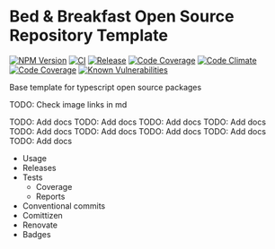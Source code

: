 # Bed & Breakfast Open Source Repository Template

[![NPM Version](https://img.shields.io/npm/v/@bed-and-breakfast/templates-open-source)](https://www.npmjs.com/package/@bed-and-breakfast/templates-open-source)
[![CI](https://github.com/bed-and-breakfast/templates-open-source/actions/workflows/ci.yml/badge.svg)](https://github.com/bed-and-breakfast/templates-open-source/actions/workflows/ci.yml)
[![Release](https://github.com/bed-and-breakfast/templates-open-source/actions/workflows/release.yml/badge.svg)](https://github.com/bed-and-breakfast/templates-open-source/actions/workflows/release.yml)
[![Code Coverage](https://codecov.io/gh/bed-and-breakfast/templates-open-source/branch/main/graph/badge.svg)](https://codecov.io/gh/bed-and-breakfast/templates-open-source)
[![Code Climate](https://codeclimate.com/github/bed-and-breakfast/templates-open-source/badges/gpa.svg)](https://codeclimate.com/github/bed-and-breakfast/templates-open-source)
[![Code Coverage](https://codeclimate.com/github/bed-and-breakfast/templates-open-source/badges/coverage.svg)](https://codeclimate.com/github/bed-and-breakfast/templates-open-source)
[![Known Vulnerabilities](https://snyk.io/test/github/bed-and-breakfast/templates-open-source/badge.svg?targetFile=package.json)](https://snyk.io/test/github/bed-and-breakfast/templates-open-source?targetFile=package.json)

Base template for typescript open source packages

TODO: Check image links in md

TODO: Add docs
TODO: Add docs
TODO: Add docs
TODO: Add docs
TODO: Add docs
TODO: Add docs
TODO: Add docs
TODO: Add docs
TODO: Add docs

-   Usage
-   Releases
-   Tests
    -   Coverage
    -   Reports
-   Conventional commits
-   Comittizen
-   Renovate
-   Badges
